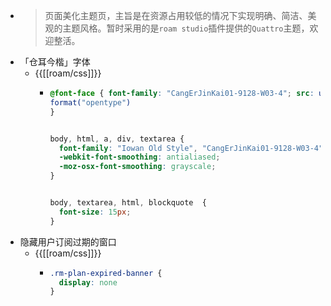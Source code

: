 - > 页面美化主题页，主旨是在资源占用较低的情况下实现明确、简洁、美观的主题风格。暂时采用的是`roam studio`插件提供的`Quattro`主题，欢迎整活。
- 「仓耳今楷」字体
    - {{[[roam/css]]}}
        - ```css
          @font-face { font-family: "CangErJinKai01-9128-W03-4"; src: url('https://raw.githubusercontent.com/ideapply/Fonts/main/CangErJinKai01-9128-W03-4.otf')
          format("opentype")
          }
          
          
          body, html, a, div, textarea {
            font-family: "Iowan Old Style", "CangErJinKai01-9128-W03-4", serif, -apple-system, "SF UI Text", "Lucida Grande", STheiti, "Microsoft YaHei", sans-serif !important;
            -webkit-font-smoothing: antialiased;
            -moz-osx-font-smoothing: grayscale;
          }
          
          
          body, textarea, html, blockquote  {
            font-size: 15px;
          }
          ```
- 隐藏用户订阅过期的窗口
    - {{[[roam/css]]}}
        - ```css
          .rm-plan-expired-banner {
            display: none
          }
          ```
